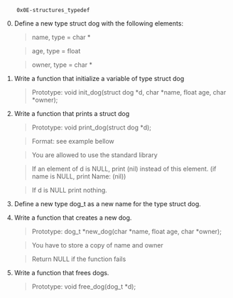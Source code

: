 		0x0E-structures_typedef

0. Define a new type struct dog with the following elements:
	>name, type = char *

	>age, type = float

	>owner, type = char *
1. Write a function that initialize a variable of type struct dog
	>Prototype: void init_dog(struct dog *d, char *name, float age, char *owner);
2. Write a function that prints a struct dog
	>Prototype: void print_dog(struct dog *d);

	>Format: see example bellow

	>You are allowed to use the standard library

	>If an element of d is NULL, print (nil) instead of this element. (if name is NULL, print Name: (nil))

	>If d is NULL print nothing.
3. Define a new type dog_t as a new name for the type struct dog.
4. Write a function that creates a new dog.
	>Prototype: dog_t *new_dog(char *name, float age, char *owner);

	>You have to store a copy of name and owner

	>Return NULL if the function fails

5. Write a function that frees dogs.
	>Prototype: void free_dog(dog_t *d);

